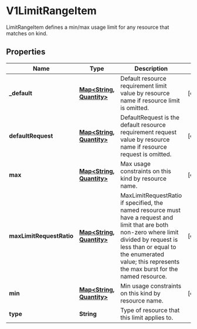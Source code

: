 

# V1LimitRangeItem

LimitRangeItem defines a min/max usage limit for any resource that matches on kind.
## Properties

Name | Type | Description | Notes
------------ | ------------- | ------------- | -------------
**_default** | [**Map&lt;String, Quantity&gt;**](Quantity.md) | Default resource requirement limit value by resource name if resource limit is omitted. |  [optional]
**defaultRequest** | [**Map&lt;String, Quantity&gt;**](Quantity.md) | DefaultRequest is the default resource requirement request value by resource name if resource request is omitted. |  [optional]
**max** | [**Map&lt;String, Quantity&gt;**](Quantity.md) | Max usage constraints on this kind by resource name. |  [optional]
**maxLimitRequestRatio** | [**Map&lt;String, Quantity&gt;**](Quantity.md) | MaxLimitRequestRatio if specified, the named resource must have a request and limit that are both non-zero where limit divided by request is less than or equal to the enumerated value; this represents the max burst for the named resource. |  [optional]
**min** | [**Map&lt;String, Quantity&gt;**](Quantity.md) | Min usage constraints on this kind by resource name. |  [optional]
**type** | **String** | Type of resource that this limit applies to. | 



